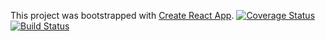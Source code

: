 This project was bootstrapped with [Create React App](https://github.com/facebookincubator/create-react-app).
[![Coverage Status](https://coveralls.io/repos/github/inno-asiimwe/bucketlist-react-client/badge.svg?branch=ch-write-tests-153302352)](https://coveralls.io/github/inno-asiimwe/bucketlist-react-client?branch=develop)
[![Build Status](https://travis-ci.org/inno-asiimwe/bucketlist-react-client.svg?branch=develop)](https://travis-ci.org/inno-asiimwe/bucketlist-react-client)